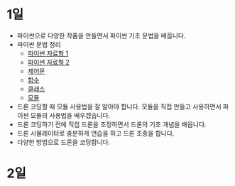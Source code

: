# 1일
* 파이썬으로 다양한 작품을 만들면서 파이썬 기초 문법을 배웁니다.
* 파이썬 문법 정리
  * [파이썬 자료형 1](https://github.com/itple-sw/python-drone/blob/main/6/%ED%8C%8C%EC%9D%B4%EC%8D%AC%20%EC%9E%90%EB%A3%8C%ED%98%95%20%EC%95%8C%EC%95%84%EB%B3%B4%EA%B8%B01.md)
  * [파이썬 자료형 2](https://github.com/itple-sw/python-drone/blob/main/7/%ED%8C%8C%EC%9D%B4%EC%8D%AC%20%EC%9E%90%EB%A3%8C%ED%98%95%20%EC%95%8C%EC%95%84%EB%B3%B4%EA%B8%B02.md)
  * [제어문](https://github.com/itple-sw/python-drone/blob/main/8/%EC%A0%9C%EC%96%B4%EB%AC%B8%EC%9C%BC%EB%A1%9C%20%EC%BD%94%EB%94%A9%ED%95%98%EA%B8%B0.md)
  * [함수](https://github.com/itple-sw/python-drone/blob/main/9/%ED%95%A8%EC%88%98%EB%A1%9C%20%EC%BD%94%EB%94%A9%EC%97%90%20%EB%82%A0%EA%B0%9C%20%EB%8B%AC%EA%B8%B0.md)
  * [클래스](https://github.com/itple-sw/python-drone/blob/main/10/%ED%81%B4%EB%9E%98%EC%8A%A4%EB%A1%9C%20%EC%BD%94%EB%94%A9%EC%97%90%20%EB%82%A0%EA%B0%9C%20%EB%8B%AC%EA%B8%B0.md)
  * [모듈](https://github.com/itple-sw/python-drone/blob/main/11/%EB%AA%A8%EB%93%88%EA%B3%BC%20%ED%8C%A8%ED%82%A4%EC%A7%80%20%EC%9D%B4%ED%95%B4%ED%95%98%EA%B8%B0.md)
* 드론 코딩할 때 모듈 사용법을 잘 알아야 합니다. 모듈을 직접 만들고 사용하면서 파이썬 모듈의 사용법을 배우겠습니다.  
* 드론 코딩하기 전에 직접 드론을 조정하면서 드론의 기초 개념을 배웁니다.
* 드론 시뮬레이터로 충분하게 연습을 하고 드론 조종을 합니다. 
* 다양한 방법으로 드론을 코딩합니다.

# 2일

